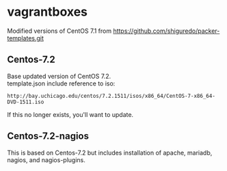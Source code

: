 # vagrantboxes
Modified versions of CentOS 7.1 from https://github.com/shiguredo/packer-templates.git

## Centos-7.2
Base updated version of CentOS 7.2.  
template.json include reference to iso: 
```
http://bay.uchicago.edu/centos/7.2.1511/isos/x86_64/CentOS-7-x86_64-DVD-1511.iso
``` 
If this no longer exists, you'll want to update.


## Centos-7.2-nagios
This is based on Centos-7.2 but includes installation of apache, mariadb, nagios, and nagios-plugins.
